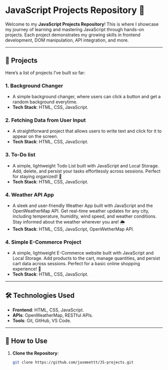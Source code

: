 # JavaScript Projects Repository 🚀

Welcome to my **JavaScript Projects Repository**! This is where I showcase my journey of learning and mastering JavaScript through hands-on projects. Each project demonstrates my growing skills in frontend development, DOM manipulation, API integration, and more.

---

## 📁 Projects

Here’s a list of projects I’ve built so far:

### 1. **Background Changer**

- A simple background changer, where users can click a button and get a random background everytime.
- **Tech Stack**: HTML, CSS, JavaScript.

### 2. **Fetching Data from User Input**

- A straightforward project that allows users to write text and click for it to appear on the screen.
- **Tech Stack**: HTML, CSS, JavaScript.

### 3. **To-Do list**

- A simple, lightweight Todo List built with JavaScript and Local Storage. Add, delete, and persist your tasks effortlessly across sessions. Perfect for staying organized! 🚀
- **Tech Stack**: HTML, CSS, JavaScript.

### 4. **Weather API App**

- A sleek and user-friendly Weather App built with JavaScript and the OpenWeatherMap API. Get real-time weather updates for any city, including temperature, humidity, wind speed, and weather conditions. Stay informed about the weather wherever you are! 🌦️
- **Tech Stack**: HTML, CSS, JavaScript, OpenWetherMap API.

### 4. **Simple E-Commerce Project**

- A simple, lightweight E-Commerce website built with JavaScript and Local Storage. Add products to the cart, manage quantities, and persist cart data across sessions. Perfect for a basic online shopping experience! 🚀
- **Tech Stack**: HTML, CSS, JavaScript.

---

## 🛠️ Technologies Used

- **Frontend**: HTML, CSS, JavaScript.
- **APIs**: OpenWeatherMap, RESTful APIs.
- **Tools**: Git, GitHub, VS Code.

---

## 🚀 How to Use

1. **Clone the Repository**:
   ```bash
   git clone https://github.com/jasmeettt/JS-projects.git
   ```
